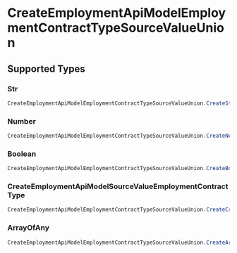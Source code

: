 # CreateEmploymentApiModelEmploymentContractTypeSourceValueUnion


## Supported Types

### Str

```csharp
CreateEmploymentApiModelEmploymentContractTypeSourceValueUnion.CreateStr(/* values here */);
```

### Number

```csharp
CreateEmploymentApiModelEmploymentContractTypeSourceValueUnion.CreateNumber(/* values here */);
```

### Boolean

```csharp
CreateEmploymentApiModelEmploymentContractTypeSourceValueUnion.CreateBoolean(/* values here */);
```

### CreateEmploymentApiModelSourceValueEmploymentContractType

```csharp
CreateEmploymentApiModelEmploymentContractTypeSourceValueUnion.CreateCreateEmploymentApiModelSourceValueEmploymentContractType(/* values here */);
```

### ArrayOfAny

```csharp
CreateEmploymentApiModelEmploymentContractTypeSourceValueUnion.CreateArrayOfAny(/* values here */);
```
